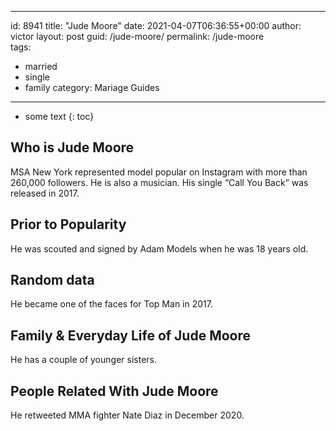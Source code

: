  ---
id: 8941
title: "Jude Moore"
date: 2021-04-07T06:36:55+00:00
author: victor
layout: post
guid: /jude-moore/
permalink: /jude-moore  
tags:
  - married
  - single
  - family
category: Mariage Guides
---

* some text
{: toc}

## Who is Jude Moore

MSA New York represented model popular on Instagram with more than 260,000 followers. He is also a musician. His single &#8220;Call You Back&#8221; was released in 2017. 

## Prior to Popularity

He was scouted and signed by Adam Models when he was 18 years old. 

## Random data

He became one of the faces for Top Man in 2017. 

## Family & Everyday Life of Jude Moore

He has a couple of younger sisters. 

## People Related With Jude Moore

He retweeted MMA fighter Nate Diaz in December 2020.
 